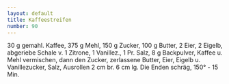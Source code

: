 ```yaml
---
layout: default
title: Kaffeestreifen
number: 90
---
```


30 g gemahl. Kaffee, 375 g Mehl, 150 g Zucker, 100 g Butter, 2 Eier, 2 Eigelb, abgeriebe Schale v. 1 Zitrone, 1 Vanillez., 1 Pr. Salz, 8 g Backpulver, Kaffee u. Mehl vermischen, dann den Zucker, zerlassene Butter, Eier, Eigelb u. Vanillezucker, Salz, Ausrollen 2 cm br. 6 cm lg. Die Enden schräg, 150° - 15 Min.
